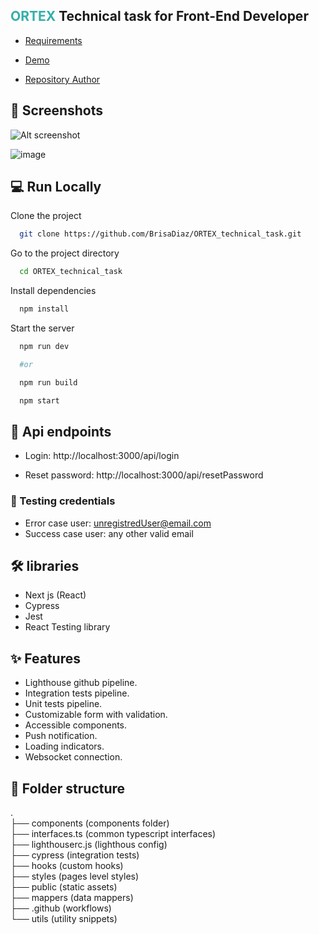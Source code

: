 ## <span style="color: #33afaa"> ORTEX</span> Technical task for Front-End Developer

- <a href="https://public.ortex.com/wp-content/uploads/2020/12/TechnicalTask.pdf" target="_blank">Requirements</a>

- <a href="https://ortex-login-task.vercel.app" target="_blank">Demo</a>

- <a href="https://www.linkedin.com/in/brisa-d%C3%ADaz/" target="_blank">Repository Author</a>

## 📸 Screenshots

![Alt screenshot](https://res.cloudinary.com/myproyects/image/upload/v1645412601/proyects/gif_myouif.gif)

![image](https://res.cloudinary.com/myproyects/image/upload/v1645383078/proyects/lighthouse-min_omekxw.webp)

## 💻 Run Locally

Clone the project

```bash
  git clone https://github.com/BrisaDiaz/ORTEX_technical_task.git
```

Go to the project directory

```bash
  cd ORTEX_technical_task
```

Install dependencies

```bash
  npm install
```

Start the server

```bash
  npm run dev

  #or

  npm run build

  npm start

```

## 🔮 Api endpoints

- Login: http://localhost:3000/api/login

- Reset password: http://localhost:3000/api/resetPassword

### 🧪 Testing credentials

- Error case user: unregistredUser@email.com
- Success case user: any other valid email

## 🛠 libraries

- Next js (React)
- Cypress
- Jest
- React Testing library

## ✨ Features

- Lighthouse github pipeline.
- Integration tests pipeline.
- Unit tests pipeline.
- Customizable form with validation.
- Accessible components.
- Push notification.
- Loading indicators.
- Websocket connection.

## 📂 Folder structure

.  
├── components (components folder)  
├── interfaces.ts (common typescript interfaces)  
├── lighthouserc.js (lighthous config)  
├── cypress (integration tests)  
├── hooks (custom hooks)  
├── styles (pages level styles)  
├── public (static assets)  
├── mappers (data mappers)  
├── .github (workflows)  
└── utils (utility snippets)
